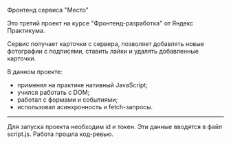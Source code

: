 Фронтенд сервиса "Место"

Это третий проект на курсе "Фронтенд-разработка" от Яндекс Практикума.

Сервис получает карточки с сервера, позволяет добавлять новые фотографии с подписями, ставить лайки и удалять добавленные карточки. 

В данном проекте:
- применял на практике нативный JavaScript;
- учился работать с DOM;
- работал с формами и событиями;
- использовал асинхронность и fetch-запросы.

----------------------------------------------------------------------
Для запуска проекта необходим id и токен. Эти данные вводятся в файл script.js.
Работа прошла код-ревью.